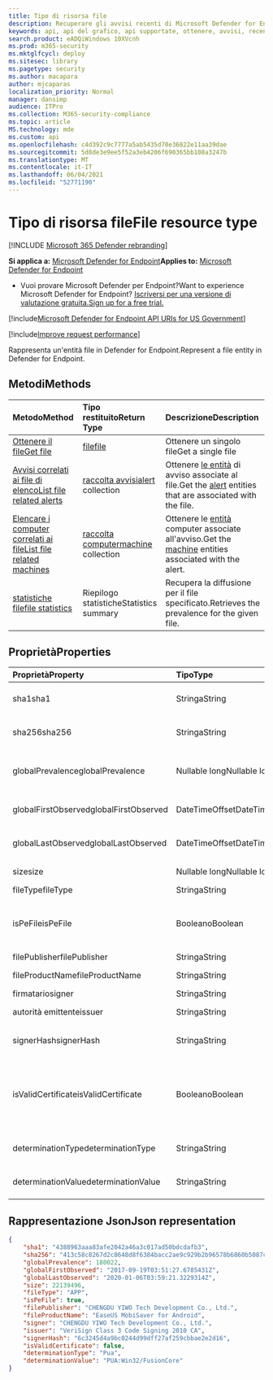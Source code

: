```yaml
---
title: Tipo di risorsa file
description: Recuperare gli avvisi recenti di Microsoft Defender for Endpoint relativi ai file.
keywords: api, api del grafico, api supportate, ottenere, avvisi, recenti
search.product: eADQiWindows 10XVcnh
ms.prod: m365-security
ms.mktglfcycl: deploy
ms.sitesec: library
ms.pagetype: security
ms.author: macapara
author: mjcaparas
localization_priority: Normal
manager: dansimp
audience: ITPro
ms.collection: M365-security-compliance
ms.topic: article
MS.technology: mde
ms.custom: api
ms.openlocfilehash: c4d392c9c7777a5ab5435d70e36822e11aa39dae
ms.sourcegitcommit: 5d8de3e9ee5f52a3eb4206f690365bb108a3247b
ms.translationtype: MT
ms.contentlocale: it-IT
ms.lasthandoff: 06/04/2021
ms.locfileid: "52771190"
---
```

# <a name="file-resource-type"></a><span data-ttu-id="ac323-104">Tipo di risorsa file</span><span class="sxs-lookup"><span data-stu-id="ac323-104">File resource type</span></span>

[!INCLUDE [Microsoft 365 Defender rebranding](../../includes/microsoft-defender.md)]


<span data-ttu-id="ac323-105">**Si applica a:** [Microsoft Defender for Endpoint](https://go.microsoft.com/fwlink/?linkid=2154037)</span><span class="sxs-lookup"><span data-stu-id="ac323-105">**Applies to:** [Microsoft Defender for Endpoint](https://go.microsoft.com/fwlink/?linkid=2154037)</span></span>

- <span data-ttu-id="ac323-106">Vuoi provare Microsoft Defender per Endpoint?</span><span class="sxs-lookup"><span data-stu-id="ac323-106">Want to experience Microsoft Defender for Endpoint?</span></span> [<span data-ttu-id="ac323-107">Iscriversi per una versione di valutazione gratuita.</span><span class="sxs-lookup"><span data-stu-id="ac323-107">Sign up for a free trial.</span></span>](https://www.microsoft.com/microsoft-365/windows/microsoft-defender-atp?ocid=docs-wdatp-exposedapis-abovefoldlink) 

[!include[Microsoft Defender for Endpoint API URIs for US Government](../../includes/microsoft-defender-api-usgov.md)]

[!include[Improve request performance](../../includes/improve-request-performance.md)]


<span data-ttu-id="ac323-108">Rappresenta un'entità file in Defender for Endpoint.</span><span class="sxs-lookup"><span data-stu-id="ac323-108">Represent a file entity in Defender for Endpoint.</span></span>

## <a name="methods"></a><span data-ttu-id="ac323-109">Metodi</span><span class="sxs-lookup"><span data-stu-id="ac323-109">Methods</span></span>
<span data-ttu-id="ac323-110">Metodo</span><span class="sxs-lookup"><span data-stu-id="ac323-110">Method</span></span>|<span data-ttu-id="ac323-111">Tipo restituito</span><span class="sxs-lookup"><span data-stu-id="ac323-111">Return Type</span></span> |<span data-ttu-id="ac323-112">Descrizione</span><span class="sxs-lookup"><span data-stu-id="ac323-112">Description</span></span>
:---|:---|:---
[<span data-ttu-id="ac323-113">Ottenere il file</span><span class="sxs-lookup"><span data-stu-id="ac323-113">Get file</span></span>](get-file-information.md) | [<span data-ttu-id="ac323-114">file</span><span class="sxs-lookup"><span data-stu-id="ac323-114">file</span></span>](files.md) | <span data-ttu-id="ac323-115">Ottenere un singolo file</span><span class="sxs-lookup"><span data-stu-id="ac323-115">Get a single file</span></span> 
[<span data-ttu-id="ac323-116">Avvisi correlati ai file di elenco</span><span class="sxs-lookup"><span data-stu-id="ac323-116">List file related alerts</span></span>](get-file-related-alerts.md) | <span data-ttu-id="ac323-117">[raccolta avvisi](alerts.md)</span><span class="sxs-lookup"><span data-stu-id="ac323-117">[alert](alerts.md) collection</span></span> | <span data-ttu-id="ac323-118">Ottenere [le entità](alerts.md) di avviso associate al file.</span><span class="sxs-lookup"><span data-stu-id="ac323-118">Get the [alert](alerts.md) entities that are associated with the file.</span></span>
[<span data-ttu-id="ac323-119">Elencare i computer correlati ai file</span><span class="sxs-lookup"><span data-stu-id="ac323-119">List file related machines</span></span>](get-file-related-machines.md) | <span data-ttu-id="ac323-120">[raccolta computer](machine.md)</span><span class="sxs-lookup"><span data-stu-id="ac323-120">[machine](machine.md) collection</span></span> | <span data-ttu-id="ac323-121">Ottenere le [entità](machine.md) computer associate all'avviso.</span><span class="sxs-lookup"><span data-stu-id="ac323-121">Get the [machine](machine.md) entities associated with the alert.</span></span>
[<span data-ttu-id="ac323-122">statistiche file</span><span class="sxs-lookup"><span data-stu-id="ac323-122">file statistics</span></span>](get-file-statistics.md) | <span data-ttu-id="ac323-123">Riepilogo statistiche</span><span class="sxs-lookup"><span data-stu-id="ac323-123">Statistics summary</span></span> | <span data-ttu-id="ac323-124">Recupera la diffusione per il file specificato.</span><span class="sxs-lookup"><span data-stu-id="ac323-124">Retrieves the prevalence for the given file.</span></span>


## <a name="properties"></a><span data-ttu-id="ac323-125">Proprietà</span><span class="sxs-lookup"><span data-stu-id="ac323-125">Properties</span></span>
|<span data-ttu-id="ac323-126">Proprietà</span><span class="sxs-lookup"><span data-stu-id="ac323-126">Property</span></span> | <span data-ttu-id="ac323-127">Tipo</span><span class="sxs-lookup"><span data-stu-id="ac323-127">Type</span></span>    |   <span data-ttu-id="ac323-128">Descrizione</span><span class="sxs-lookup"><span data-stu-id="ac323-128">Description</span></span> |
|:---|:---|:---|
|<span data-ttu-id="ac323-129">sha1</span><span class="sxs-lookup"><span data-stu-id="ac323-129">sha1</span></span> | <span data-ttu-id="ac323-130">Stringa</span><span class="sxs-lookup"><span data-stu-id="ac323-130">String</span></span> | <span data-ttu-id="ac323-131">Hash Sha1 del contenuto del file</span><span class="sxs-lookup"><span data-stu-id="ac323-131">Sha1 hash of the file content</span></span> |
|<span data-ttu-id="ac323-132">sha256</span><span class="sxs-lookup"><span data-stu-id="ac323-132">sha256</span></span> | <span data-ttu-id="ac323-133">Stringa</span><span class="sxs-lookup"><span data-stu-id="ac323-133">String</span></span> | <span data-ttu-id="ac323-134">Hash Sha256 del contenuto del file</span><span class="sxs-lookup"><span data-stu-id="ac323-134">Sha256 hash of the file content</span></span> |
|<span data-ttu-id="ac323-135">globalPrevalence</span><span class="sxs-lookup"><span data-stu-id="ac323-135">globalPrevalence</span></span> | <span data-ttu-id="ac323-136">Nullable long</span><span class="sxs-lookup"><span data-stu-id="ac323-136">Nullable long</span></span> | <span data-ttu-id="ac323-137">Diffusione dei file nell'organizzazione</span><span class="sxs-lookup"><span data-stu-id="ac323-137">File prevalence across organization</span></span> |
|<span data-ttu-id="ac323-138">globalFirstObserved</span><span class="sxs-lookup"><span data-stu-id="ac323-138">globalFirstObserved</span></span> | <span data-ttu-id="ac323-139">DateTimeOffset</span><span class="sxs-lookup"><span data-stu-id="ac323-139">DateTimeOffset</span></span> | <span data-ttu-id="ac323-140">Prima osservazione del file</span><span class="sxs-lookup"><span data-stu-id="ac323-140">First time the file was observed</span></span> |
|<span data-ttu-id="ac323-141">globalLastObserved</span><span class="sxs-lookup"><span data-stu-id="ac323-141">globalLastObserved</span></span> | <span data-ttu-id="ac323-142">DateTimeOffset</span><span class="sxs-lookup"><span data-stu-id="ac323-142">DateTimeOffset</span></span> | <span data-ttu-id="ac323-143">Data e ora dell'ultima osservazione del file</span><span class="sxs-lookup"><span data-stu-id="ac323-143">Last time the file was observed</span></span> |
|<span data-ttu-id="ac323-144">size</span><span class="sxs-lookup"><span data-stu-id="ac323-144">size</span></span> | <span data-ttu-id="ac323-145">Nullable long</span><span class="sxs-lookup"><span data-stu-id="ac323-145">Nullable long</span></span> | <span data-ttu-id="ac323-146">Dimensioni del file</span><span class="sxs-lookup"><span data-stu-id="ac323-146">Size of the file</span></span> |
|<span data-ttu-id="ac323-147">fileType</span><span class="sxs-lookup"><span data-stu-id="ac323-147">fileType</span></span> | <span data-ttu-id="ac323-148">Stringa</span><span class="sxs-lookup"><span data-stu-id="ac323-148">String</span></span> | <span data-ttu-id="ac323-149">Tipo di file</span><span class="sxs-lookup"><span data-stu-id="ac323-149">Type of the file</span></span> |
|<span data-ttu-id="ac323-150">isPeFile</span><span class="sxs-lookup"><span data-stu-id="ac323-150">isPeFile</span></span> | <span data-ttu-id="ac323-151">Booleano</span><span class="sxs-lookup"><span data-stu-id="ac323-151">Boolean</span></span> | <span data-ttu-id="ac323-152">true se il file è eseguibile portabile ,ad esempio "DLL", "EXE" e così via.</span><span class="sxs-lookup"><span data-stu-id="ac323-152">true if the file is portable executable (e.g. "DLL", "EXE", etc.)</span></span> |
|<span data-ttu-id="ac323-153">filePublisher</span><span class="sxs-lookup"><span data-stu-id="ac323-153">filePublisher</span></span> | <span data-ttu-id="ac323-154">Stringa</span><span class="sxs-lookup"><span data-stu-id="ac323-154">String</span></span> | <span data-ttu-id="ac323-155">Autore file</span><span class="sxs-lookup"><span data-stu-id="ac323-155">File publisher</span></span> |
|<span data-ttu-id="ac323-156">fileProductName</span><span class="sxs-lookup"><span data-stu-id="ac323-156">fileProductName</span></span> | <span data-ttu-id="ac323-157">Stringa</span><span class="sxs-lookup"><span data-stu-id="ac323-157">String</span></span> | <span data-ttu-id="ac323-158">Nome del prodotto</span><span class="sxs-lookup"><span data-stu-id="ac323-158">Product name</span></span> |
|<span data-ttu-id="ac323-159">firmatario</span><span class="sxs-lookup"><span data-stu-id="ac323-159">signer</span></span> | <span data-ttu-id="ac323-160">Stringa</span><span class="sxs-lookup"><span data-stu-id="ac323-160">String</span></span> | <span data-ttu-id="ac323-161">Firmatario file</span><span class="sxs-lookup"><span data-stu-id="ac323-161">File signer</span></span> |
|<span data-ttu-id="ac323-162">autorità emittente</span><span class="sxs-lookup"><span data-stu-id="ac323-162">issuer</span></span> | <span data-ttu-id="ac323-163">Stringa</span><span class="sxs-lookup"><span data-stu-id="ac323-163">String</span></span> | <span data-ttu-id="ac323-164">Autorità emittente file</span><span class="sxs-lookup"><span data-stu-id="ac323-164">File issuer</span></span> |
|<span data-ttu-id="ac323-165">signerHash</span><span class="sxs-lookup"><span data-stu-id="ac323-165">signerHash</span></span> | <span data-ttu-id="ac323-166">Stringa</span><span class="sxs-lookup"><span data-stu-id="ac323-166">String</span></span> | <span data-ttu-id="ac323-167">Hash del certificato di firma</span><span class="sxs-lookup"><span data-stu-id="ac323-167">Hash of the signing certificate</span></span> |
|<span data-ttu-id="ac323-168">isValidCertificate</span><span class="sxs-lookup"><span data-stu-id="ac323-168">isValidCertificate</span></span> | <span data-ttu-id="ac323-169">Booleano</span><span class="sxs-lookup"><span data-stu-id="ac323-169">Boolean</span></span> | <span data-ttu-id="ac323-170">La firma del certificato è stata verificata correttamente da Microsoft Defender per l'agente endpoint</span><span class="sxs-lookup"><span data-stu-id="ac323-170">Was signing certificate successfully verified by Microsoft Defender for Endpoint agent</span></span> |
|<span data-ttu-id="ac323-171">determinationType</span><span class="sxs-lookup"><span data-stu-id="ac323-171">determinationType</span></span> | <span data-ttu-id="ac323-172">Stringa</span><span class="sxs-lookup"><span data-stu-id="ac323-172">String</span></span> | <span data-ttu-id="ac323-173">Tipo di determinazione del file</span><span class="sxs-lookup"><span data-stu-id="ac323-173">The determination type of the file</span></span> |
|<span data-ttu-id="ac323-174">determinationValue</span><span class="sxs-lookup"><span data-stu-id="ac323-174">determinationValue</span></span> | <span data-ttu-id="ac323-175">Stringa</span><span class="sxs-lookup"><span data-stu-id="ac323-175">String</span></span> | <span data-ttu-id="ac323-176">Valore di determinazione</span><span class="sxs-lookup"><span data-stu-id="ac323-176">Determination value</span></span> |


## <a name="json-representation"></a><span data-ttu-id="ac323-177">Rappresentazione Json</span><span class="sxs-lookup"><span data-stu-id="ac323-177">Json representation</span></span>

```json
{
    "sha1": "4388963aaa83afe2042a46a3c017ad50bdcdafb3",
    "sha256": "413c58c8267d2c8648d8f6384bacc2ae9c929b2b96578b6860b5087cd1bd6462",
    "globalPrevalence": 180022,
    "globalFirstObserved": "2017-09-19T03:51:27.6785431Z",
    "globalLastObserved": "2020-01-06T03:59:21.3229314Z",
    "size": 22139496,
    "fileType": "APP",
    "isPeFile": true,
    "filePublisher": "CHENGDU YIWO Tech Development Co., Ltd.",
    "fileProductName": "EaseUS MobiSaver for Android",
    "signer": "CHENGDU YIWO Tech Development Co., Ltd.",
    "issuer": "VeriSign Class 3 Code Signing 2010 CA",
    "signerHash": "6c3245d4a9bc0244d99dff27af259cbbae2e2d16",
    "isValidCertificate": false,
    "determinationType": "Pua",
    "determinationValue": "PUA:Win32/FusionCore"
}
```
